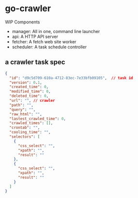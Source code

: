 # go-crawler

WIP
Components

- manager: All in one, command line launcher
- api: A HTTP API server
- fetcher: A fetch web site worker
- scheduler: A task schedule controller

## a crawler task spec

```json
{
  "id": "d9c5d709-610a-4712-83ec-7e33bfb09105",  // task id 
  "version": 0.1,
  "created_time": 0,
  "modified_time": 0,
  "deleted_time": 0,
  "url": "", // crawler
  "path": "",
  "query": "",
  "raw_html": "",
  "lastest_crawled_time": 0,
  "crawled_times": [],
  "crontab": "",
  "cooling_time": "",
  "selectors": [
    {
      "css_select": "",
      "xpath": "",
      "result": ""
    },
    {
      "css_select": "",
      "xpath": "",
      "result": ""
    }
  ]
}
```

